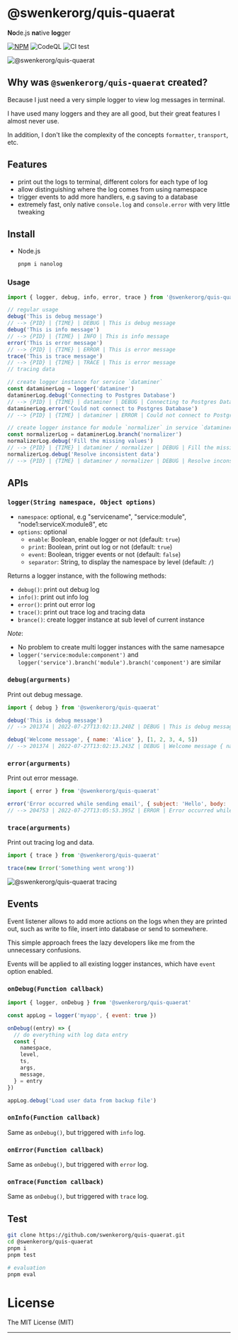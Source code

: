 # @swenkerorg/quis-quaerat

**No**de.js **na**tive **log**ger

[![NPM](https://badge.fury.io/js/@swenkerorg/quis-quaerat.svg)](https://badge.fury.io/js/@swenkerorg/quis-quaerat)
![CodeQL](https://github.com/swenkerorg/quis-quaerat/workflows/CodeQL/badge.svg)
![CI test](https://github.com/swenkerorg/quis-quaerat/workflows/ci-test/badge.svg)

![@swenkerorg/quis-quaerat](https://res.cloudinary.com/pwshub/image/upload/v1658918465/documentation/Screenshot-@swenkerorg/quis-quaerat.jpg)


## Why was `@swenkerorg/quis-quaerat` created?

Because I just need a very simple logger to view log messages in terminal.

I have used many loggers and they are all good, but their great features I almost never use.

In addition, I don't like the complexity of the concepts `formatter`, `transport`, etc.


## Features

- print out the logs to terminal, different colors for each type of log
- allow distinguishing where the log comes from using namespace
- trigger events to add more handlers, e.g saving to a database
- extremely fast, only native `console.log` and `console.error` with very little tweaking

## Install

- Node.js

  ```bash
  pnpm i nanolog
  ```

### Usage

```js
import { logger, debug, info, error, trace } from '@swenkerorg/quis-quaerat'

// regular usage
debug('This is debug message')
// --> {PID} | {TIME} | DEBUG | This is debug message
debug('This is info message')
// --> {PID} | {TIME} | INFO | This is info message
error('This is error message')
// --> {PID} | {TIME} | ERROR | This is error message
trace('This is trace message')
// --> {PID} | {TIME} | TRACE | This is error message
// tracing data

// create logger instance for service `dataminer`
const dataminerLog = logger('dataminer')
dataminerLog.debug('Connecting to Postgres Database')
// --> {PID} | {TIME} | dataminer | DEBUG | Connecting to Postgres Database
dataminerLog.error('Could not connect to Postgres Database')
// --> {PID} | {TIME} | dataminer | ERROR | Could not connect to Postgres Database

// create logger instance for module `normalizer` in service `dataminer`
const normalizerLog = dataminerLog.branch('normalizer')
normalizerLog.debug('Fill the missing values')
// --> {PID} | {TIME} | dataminer / normalizer | DEBUG | Fill the missing values
normalizerLog.debug('Resolve inconsistent data')
// --> {PID} | {TIME} | dataminer / normalizer | DEBUG | Resolve inconsistent data
```

## APIs

### `logger(String namespace, Object options)`

- `namespace`: optional, e.g "servicename", "service:module", "node1:serviceX:module8", etc
- `options`: optional
  - `enable`: Boolean, enable logger or not (default: `true`)
  - `print`: Boolean, print out log or not (default: `true`)
  - `event`: Boolean, trigger events or not (default: `false`)
  - `separator`: String, to display the namespace by level (default: ` / `)

Returns a logger instance, with the following methods:

- `debug()`: print out debug log
- `info()`: print out info log
- `error()`: print out error log
- `trace()`: print out trace log and tracing data
- `brance()`: create logger instance at sub level of current instance

*Note*:

- No problem to create multi logger instances with the same namesapce
- `logger('service:module:component')` and `logger('service').branch('module').branch('component')` are similar


### `debug(argurments)`

Print out debug message.

```js
import { debug } from '@swenkerorg/quis-quaerat'

debug('This is debug message')
// --> 201374 | 2022-07-27T13:02:13.240Z | DEBUG | This is debug message

debug('Welcome message', { name: 'Alice' }, [1, 2, 3, 4, 5])
// --> 201374 | 2022-07-27T13:02:13.243Z | DEBUG | Welcome message { name: 'Alice' } [ 1, 2, 3, 4, 5 ]
```

### `error(argurments)`

Print out error message.

```js
import { error } from '@swenkerorg/quis-quaerat'

error('Error occurred while sending email', { subject: 'Hello', body: 'hi Bob, Long time no see' })
// --> 204753 | 2022-07-27T13:05:53.395Z | ERROR | Error occurred while sending email { subject: 'Hello', body: 'hi Bob, Long time no see' }
```

### `trace(argurments)`

Print out tracing log and data.

```js
import { trace } from '@swenkerorg/quis-quaerat'

trace(new Error('Something went wrong'))
```

![@swenkerorg/quis-quaerat tracing](https://res.cloudinary.com/pwshub/image/upload/v1658927360/documentation/@swenkerorg/quis-quaerat_-_tracing.png)


## Events

Event listener allows to add more actions on the logs when they are printed out, such as write to file, insert into database or send to somewhere.

This simple approach frees the lazy developers like me from the unnecessary confusions.

Events will be applied to all existing logger instances, which have `event` option enabled.

### `onDebug(Function callback)`

```js
import { logger, onDebug } from '@swenkerorg/quis-quaerat'

const appLog = logger('myapp', { event: true })

onDebug((entry) => {
  // do everything with log data entry
  const {
    namespace,
    level,
    ts,
    args,
    message,
  } = entry
})

appLog.debug('Load user data from backup file')
```

### `onInfo(Function callback)`

Same as `onDebug()`, but triggered with `info` log.

### `onError(Function callback)`

Same as `onDebug()`, but triggered with `error` log.

### `onTrace(Function callback)`

Same as `onDebug()`, but triggered with `trace` log.

## Test

```bash
git clone https://github.com/swenkerorg/quis-quaerat.git
cd @swenkerorg/quis-quaerat
pnpm i
pnpm test

# evaluation
pnpm eval
```

# License

The MIT License (MIT)

---
